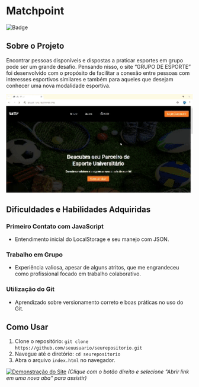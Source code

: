 # Matchpoint

![Badge](https://img.shields.io/badge/Status-%20Desenvolvido-brightgreen)

## Sobre o Projeto
Encontrar pessoas disponíveis e dispostas a praticar esportes em grupo pode ser um grande desafio. Pensando nisso, o site “GRUPO DE ESPORTE” foi desenvolvido com o propósito de facilitar a conexão entre pessoas com interesses esportivos similares e também para aqueles que desejam conhecer uma nova modalidade esportiva.

<img src="/MatchPoint.gif" alt="Demonstração do Site" width="600">

## Dificuldades e Habilidades Adquiridas

### Primeiro Contato com JavaScript
- Entendimento inicial do LocalStorage e seu manejo com JSON.

### Trabalho em Grupo
- Experiência valiosa, apesar de alguns atritos, que me engrandeceu como profissional focado em trabalho colaborativo.

### Utilização do Git
- Aprendizado sobre versionamento correto e boas práticas no uso do Git.

## Como Usar
1. Clone o repositório: `git clone https://github.com/seuusuario/seurepositorio.git`
2. Navegue até o diretório: `cd seurepositorio`
3. Abra o arquivo `index.html` no navegador.

[![Demonstração do Site](https://img.youtube.com/vi/VehkQiDDQVQ/maxresdefault.jpg)](https://www.youtube.com/watch?v=VehkQiDDQVQ) *(Clique com o botão direito e selecione "Abrir link em uma nova aba" para assistir)*


